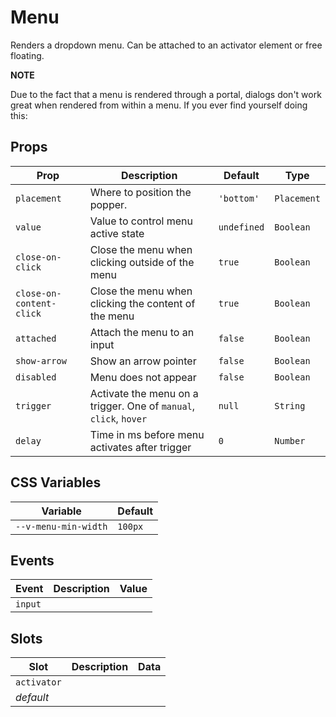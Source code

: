 # Menu

Renders a dropdown menu. Can be attached to an activator element or free floating.

**NOTE**

Due to the fact that a menu is rendered through a portal, dialogs don't work great when rendered from within a menu. If
you ever find yourself doing this:

## Props

| Prop                     | Description                                                       | Default     | Type        |
| ------------------------ | ----------------------------------------------------------------- | ----------- | ----------- |
| `placement`              | Where to position the popper.                                     | `'bottom'`  | `Placement` |
| `value`                  | Value to control menu active state                                | `undefined` | `Boolean`   |
| `close-on-click`         | Close the menu when clicking outside of the menu                  | `true`      | `Boolean`   |
| `close-on-content-click` | Close the menu when clicking the content of the menu              | `true`      | `Boolean`   |
| `attached`               | Attach the menu to an input                                       | `false`     | `Boolean`   |
| `show-arrow`             | Show an arrow pointer                                             | `false`     | `Boolean`   |
| `disabled`               | Menu does not appear                                              | `false`     | `Boolean`   |
| `trigger`                | Activate the menu on a trigger. One of `manual`, `click`, `hover` | `null`      | `String`    |
| `delay`                  | Time in ms before menu activates after trigger                    | `0`         | `Number`    |

## CSS Variables

| Variable             | Default |
| -------------------- | ------- |
| `--v-menu-min-width` | `100px` |

## Events

| Event   | Description | Value |
| ------- | ----------- | ----- |
| `input` |             |       |

## Slots

| Slot        | Description | Data |
| ----------- | ----------- | ---- |
| `activator` |             |      |
| _default_   |             |      |
